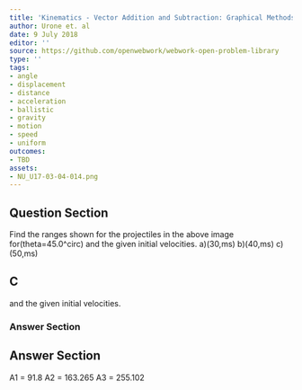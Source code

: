 ```yaml
---
title: 'Kinematics - Vector Addition and Subtraction: Graphical Methods'
author: Urone et. al
date: 9 July 2018
editor: ''
source: https://github.com/openwebwork/webwork-open-problem-library
type: ''
tags:
- angle
- displacement
- distance
- acceleration
- ballistic
- gravity
- motion
- speed
- uniform
outcomes:
- TBD
assets:
- NU_U17-03-04-014.png
---
```


## Question Section 

Find the ranges shown for the projectiles in the above image for(theta=45.0^circ) and the given initial velocities.
a)(30,ms)
b)(40,ms)
c)(50,ms)
## C
and the given initial velocities.
### Answer Section


## Answer Section

A1 = 91.8
A2 = 163.265
A3 = 255.102